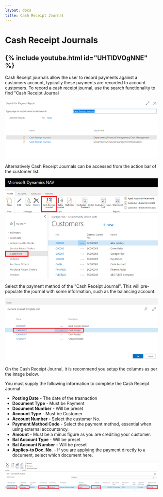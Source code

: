 ```yaml
---
layout: docs
title: Cash Receipt Journal
---
```

# Cash Receipt Journals

{% include youtube.html id="UHTlDVOgNNE" %}
---

Cash Receipt journals allow the user to record payments against a customers account, typically these payments are recorded to account customers. To record a cash receipt journal, use the search functionality to find "Cash Receipt Journal

![](media/garagehive-finance-cash-receipt-journal-search.png)

Alternatively Cash Receipt Journals can be accessed from the action bar of the customer list. 

![](media/garagehive-finance-cash-receipt-journal.png)

Select the payment method of the "Cash Receipt Journal". This will pre-populate the journal with some information, such as the balancing account.

![](media/garagehive-finance-cash-receipt-journal-template.png)

On the Cash Receipt Journal, it is recommend you setup the columns as per the image below. 

You must supply the following information to complete the Cash Receipt Journal

* **Posting Date** - The date of the trasnaction
* **Document Type** - Must be Payment
* **Document Number** - Will be preset
* **Account Type** - Must be Customer
* **Account Number** - Select the customer No.
* **Payment Method Code** - Select the payment method, essential when using external accountancy.
* **Amount** - Must be a minus figure as you are crediting your customer. 
* **Bal Account Type** - Will be preset
* **Bal Account Number** - Will be preset
* **Applies-to Doc. No.** - If you are applying the payment directly to a document, select which document here. 

![](media/garagehive-finance-cash-receipt-journal-line.png)



